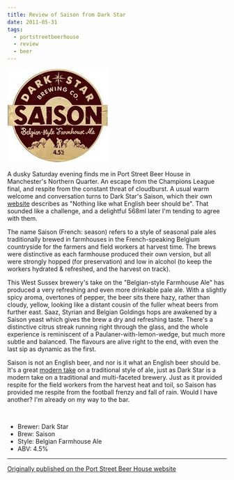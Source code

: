 ```yaml
---
title: Review of Saison from Dark Star
date: 2011-05-31
tags:
  - portstreetbeerhouse
  - review
  - beer
---
```


![Saison](/images/2011/05/saison.jpg)

A dusky Saturday evening finds me in Port Street Beer House in Manchester's Northern Quarter. An escape from the Champions League final, and respite from the constant threat of cloudburst. A usual warm welcome and conversation turns to Dark Star's Saison, which their own [website](http://darkstarbrewing.co.uk/beer/) describes as "Nothing like what English beer should be". That sounded like a challenge, and a delightful 568ml later I'm tending to agree with them. 

The name Saison (French: season) refers to a style of seasonal pale ales traditionally brewed in farmhouses in the French-speaking Belgium countryside for the farmers and field workers at harvest time. The brews were distinctive as each farmhouse produced their own version, but all were strongly hopped (for preservation) and low in alcohol (to keep the workers hydrated & refreshed, and the harvest on track).

This West Sussex brewery's take on the "Belgian-style Farmhouse Ale" has produced a very refreshing and even more drinkable pale ale. With a slightly spicy aroma, overtones of pepper, the beer sits there hazy, rather than cloudy, yellow, looking like a distant cousin of the fuller wheat beers from further east. Saaz, Styrian and Belgian Goldings hops are awakened by a Saison yeast which gives the brew a dry and refreshing taste. There's a distinctive citrus streak running right through the glass, and the whole experience is reminiscent of a Paulaner-with-lemon-wedge, but much more subtle and balanced. The flavours are alive right to the end, with even the last sip as dynamic as the first.

Saison is not an English beer, and nor is it what an English beer should be. It's a great [modern take](http://twitter.com/#!/Darkstarbrewco/status/70414764022566913) on a traditional style of ale, just as Dark Star is a modern take on a traditional and multi-faceted brewery. Just as it provided respite for the field workers from the harvest heat and toil, so Saison has provided me respite from the football frenzy and fall of rain. Would I have another? I'm already on my way to the bar.

<br />

* Brewer: Dark Star
* Brew: Saison
* Style: Belgian Farmhouse Ale
* ABV: 4.5%

---

[Originally published on the Port Street Beer House website](https://www.portstreetbeerhouse.co.uk/blog/review-dark-star-saison-by-dj-adams)
